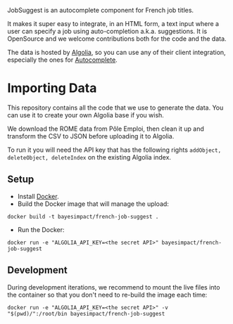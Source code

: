 JobSuggest is an autocomplete component for French job titles.

It makes it super easy to integrate, in an HTML form, a text input where a user
can specify a job using auto-completion a.k.a. suggestions. It is OpenSource
and we welcome contributions both for the code and the data.

The data is hosted by [Algolia](https://www.algolia.com), so you can use any of
their client integration, especially the ones for
[Autocomplete](https://www.algolia.com/doc/search/auto-complete).

# Importing Data

This repository contains all the code that we use to generate the data. You can
use it to create your own Algolia base if you wish.

We download the ROME data from Pôle Emploi, then clean it up and transform the
CSV to JSON before uploading it to Algolia.

To run it you will need the API key that has the following rights `addObject,
deleteObject, deleteIndex` on the existing Algolia index.

## Setup

* Install [Docker](https://docs.docker.com/engine/installation/).
* Build the Docker image that will manage the upload:
```
docker build -t bayesimpact/french-job-suggest .
```
* Run the Docker:
```
docker run -e "ALGOLIA_API_KEY=<the secret API>" bayesimpact/french-job-suggest
```

## Development

During development iterations, we recommend to mount the live files into the container so that you don't need to re-build the image each time:
```
docker run -e "ALGOLIA_API_KEY=<the secret API>" -v "$(pwd)/":/root/bin bayesimpact/french-job-suggest
```
